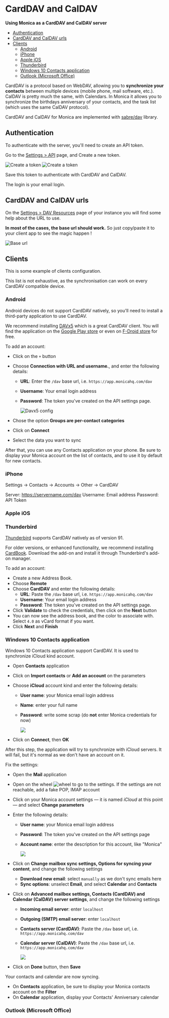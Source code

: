 # CardDAV and CalDAV <!-- omit in toc -->

**Using Monica as a CardDAV and CalDAV server**

- [Authentication](#authentication)
- [CardDAV and CalDAV urls](#carddav-and-caldav-urls)
- [Clients](#clients)
  - [Android](#android)
  - [iPhone](#iphone)
  - [Apple iOS](#apple-ios)
  - [Thunderbird](#thunderbird)
  - [Windows 10 Contacts application](#windows-10-contacts-application)
  - [Outlook (Microsoft Office)](#outlook-microsoft-office)


CardDAV is a protocol based on WebDAV, allowing you to **synchronize your contacts** between multiple devices (mobile phone, mail software, etc.).
CalDAV is pretty much the same, with Calendars. In Monica it allows you to synchronize the birthdays anniversary of your contacts, and the task list (which uses the same CalDAV protocol).

CardDAV and CalDAV for Monica are implemented with [sabre/dav](https://sabre.io/) library.


## Authentication

To authenticate with the server, you'll need to create an API token.

Go to the [Settings > API](https://app.monicahq.com/settings/api) page, and Create a new token.

![Create a token](/docs/images/carddav_token1.png)
![Create a token](/docs/images/carddav_token2.png)

Save this token to authenticate with CardDAV and CalDAV.

The login is your email login.

## CardDAV and CalDAV urls 

On the [Settings > DAV Resources](https://app.monicahq.com/settings/dav) page of your instance you will find some help about the URL to use.

**In most of the cases, the base url should work.** So just copy/paste it to your client app to see the magic happen !

![Base url](/docs/images/carddav_url.png)


## Clients

This is some example of clients configuration.

This list is not exhaustive, as the synchronisation can work on every CardDAV compatible device.



### Android

Android devices do not support CardDAV natively, so you'll need to install a third-party application to use CardDAV.

We recommend installing [DAVx5](https://www.davx5.com/) which is a great CardDAV client. You will find the application on the [Google Play store](https://play.google.com/store/apps/details?id=at.bitfire.davdroid) or even on [F-Droid store](https://f-droid.org/fr/packages/at.bitfire.davdroid/) for free.

To add an account:
- Click on the `+` button
- Choose **Connection with URL and username.**, and enter the following details:
  - **URL**: Enter the `/dav` base url, i.e. `https://app.monicahq.com/dav`
  - **Username**: Your email login address
  - **Password**: The token you've created on the API settings page.
  
    ![Davx5 config](/docs/images/carddav_davx5_1.png)

- Chose the option **Groups are per-contact categories**
- Click on **Connect**
- Select the data you want to sync

After that, you can use any Contacts application on your phone. Be sure to display your Monica account on the list of contacts, and to use it by default for new contacts.


### iPhone
Settings -> Contacts -> Accounts -> Other -> CardDAV

Server: https://servername.com/dav
Username: Email address
Password: API Token

### Apple iOS


### Thunderbird

[Thunderbird](https://www.thunderbird.net) supports CardDAV natively as of version 91.

For older versions, or enhanced functionality, we recommend installing [CardBook](https://addons.thunderbird.net/thunderbird/addon/cardbook/).
Download the add-on and install it through Thunderbird's add-on manager.

To add an account:
- Create a new Address Book.
- Choose **Remote**
- Choose **CardDAV** and enter the following details:
    - **URL**: Paste the `/dav` base url, i.e. `https://app.monicahq.com/dav`
    - **Username**: Your email login address
    - **Password**: The token you've created on the API settings page.
- Click **Validate** to check the credentials, then click on the **Next** button
- You can now see the address book, and the color to associate with. Select `4.0` as vCard format if you want.
- Click **Next** and **Finish**


### Windows 10 Contacts application

Windows 10 Contacts application support CardDAV. It is used to synchronize iCloud kind account.

- Open **Contacts** application
- Click on **Import contacts** or **Add an account** on the parameters
- Choose **iCloud** account kind and enter the following details:
  - **User name**: your Monica email login address
  - **Name**: enter your full name
  - **Password**: write some scrap (do **not** enter Monica credentials for now)

    ![](/docs/images/windows10_contacts_1.png)

- Click on **Connect**, then **OK**


After this step, the application will try to synchronize with iCloud servers. It will fail, but it's normal as we don't have an account on it.

Fix the settings:
- Open the **Mail** application
- Open on the wheel ![wheel](/docs/images/windows10_wheel.png) to go to the settings. If the settings are not reachable, add a fake POP, IMAP account
- Click on your Monica account settings — it is named _iCloud_ at this point — and select **Change parameters**
- Enter the following details:
  - **User name**: your Monica email login address
  - **Password**: The token you've created on the API settings page
  - **Account name**: enter the description for this account, like "Monica"
  
    ![](/docs/images/windows10_contacts_2.png)

- Click on **Change mailbox sync settings, Options for syncing your content**, and change the following settings
  - **Download new email**: select `manually` as we don't sync emails here
  - **Sync options**: unselect **Email**, and select **Calendar** and **Contacts**
- Click on **Advanced mailbox settings, Contacts (CardDAV) and Calendar (CalDAV) server settings**, and change the following settings
  - **Incoming email server**: enter `localhost`
  - **Outgoing (SMTP) email server**: enter `localhost`
  - **Contacts server (CardDAV)**: Paste the `/dav` base url, i.e. `https://app.monicahq.com/dav`
  - **Calendar server (CalDAV)**: Paste the `/dav` base url, i.e. `https://app.monicahq.com/dav`

    ![](/docs/images/windows10_contacts_3.png)

- Click on **Done** button, then **Save**

Your contacts and calendar are now syncing.
- On **Contacts** application, be sure to display your Monica contacts account on the **Filter**
- On **Calendar** application, display your Contacts' Anniversary calendar


### Outlook (Microsoft Office)
